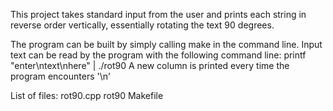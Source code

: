This project takes standard input from the user and prints each string in reverse order vertically, essentially rotating the text 90 degrees.

The program can be built by simply calling make in the command line. Input text can be read by the program with the following command line:
printf "enter\ntext\nhere" | ./rot90
A new column is printed every time the program encounters '\n'

List of files:
rot90.cpp rot90 Makefile
